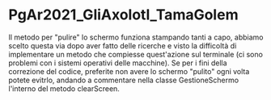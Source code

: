 # PgAr2021_GliAxolotl_TamaGolem

Il metodo per "pulire" lo schermo funziona stampando tanti a capo, abbiamo scelto questa via
dopo aver fatto delle ricerche e visto la difficoltà di implementare un metodo che
compiesse quest'azione sul terminale (ci sono problemi con i sistemi operativi delle macchine).
Se per i fini della correzione del codice, preferite non avere lo schermo "pulito" ogni volta
potete evitrlo, andando a commentare nella classe GestioneSchermo l'interno del metodo clearScreen.

